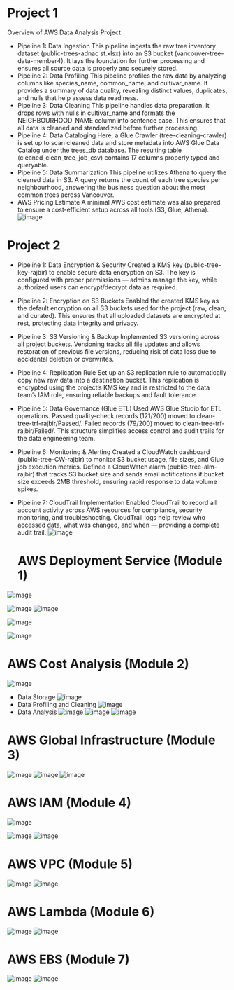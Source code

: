 # Project 1
Overview of AWS Data Analysis Project
- Pipeline 1: Data Ingestion
  This pipeline ingests the raw tree inventory dataset (public-trees-adnac st.xlsx) into an S3 bucket (vancouver-tree-data-member4). It lays the foundation for further processing and ensures all source data is properly and securely stored.
- Pipeline 2: Data Profiling
  This pipeline profiles the raw data by analyzing columns like species_name, common_name, and cultivar_name. It provides a summary of data quality, revealing distinct values, duplicates, and nulls that help assess data readiness.
- Pipeline 3: Data Cleaning
  This pipeline handles data preparation. It drops rows with nulls in cultivar_name and formats the NEIGHBOURHOOD_NAME column into sentence case. This ensures that all data is cleaned and standardized before further processing.
- Pipeline 4: Data Cataloging
  Here, a Glue Crawler (tree-cleaning-crawler) is set up to scan cleaned data and store metadata into AWS Glue Data Catalog under the trees_db database. The resulting table (cleaned_clean_tree_job_csv) contains 17 columns properly typed and queryable.
- Pipeline 5: Data Summarization
  This pipeline utilizes Athena to query the cleaned data in S3. A query returns the count of each tree species per neighbourhood, answering the business question about the most common trees across Vancouver.
- AWS Pricing Estimate
  A minimal AWS cost estimate was also prepared to ensure a cost-efficient setup across all tools (S3, Glue, Athena).
![image](https://github.com/user-attachments/assets/94c3194d-307b-4d7c-8e4b-6fb1c6080376)

# Project 2
- Pipeline 1: Data Encryption & Security
  Created a KMS key (public-tree-key-rajbir) to enable secure data encryption on S3. The key is configured with proper permissions — admins manage the key, while authorized users can encrypt/decrypt data as required.
- Pipeline 2: Encryption on S3 Buckets
  Enabled the created KMS key as the default encryption on all S3 buckets used for the project (raw, clean, and curated). This ensures that all uploaded datasets are encrypted at rest, protecting data integrity and privacy.
- Pipeline 3: S3 Versioning & Backup
  Implemented S3 versioning across all project buckets. Versioning tracks all file updates and allows restoration of previous file versions, reducing risk of data loss due to accidental deletion or overwrites.
- Pipeline 4: Replication Rule
  Set up an S3 replication rule to automatically copy new raw data into a destination bucket. This replication is encrypted using the project’s KMS key and is restricted to the data team’s IAM role, ensuring reliable backups and fault tolerance.
- Pipeline 5: Data Governance (Glue ETL)
  Used AWS Glue Studio for ETL operations.
  Passed quality-check records (121/200) moved to clean-tree-trf-rajbir/Passed/.
  Failed records (79/200) moved to clean-tree-trf-rajbir/Failed/.
  This structure simplifies access control and audit trails for the data engineering team.
- Pipeline 6: Monitoring & Alerting
  Created a CloudWatch dashboard (public-tree-CW-rajbir) to monitor S3 bucket usage, file sizes, and Glue job execution metrics.
  Defined a CloudWatch alarm (public-tree-alm-rajbir) that tracks S3 bucket size and sends email notifications if bucket size exceeds 2MB threshold, ensuring rapid response to data volume spikes.
- Pipeline 7: CloudTrail Implementation
  Enabled CloudTrail to record all account activity across AWS resources for compliance, security monitoring, and troubleshooting. CloudTrail logs help review who accessed data, what was changed, and when — providing a complete audit trail.
  ![image](https://github.com/user-attachments/assets/cdba2585-047d-436c-90ea-98fd45c6deb2)

  # AWS Deployment Service (Module 1)
![image](https://github.com/user-attachments/assets/3272f92c-afdc-40c5-b710-fd2661dbc82c)

![image](https://github.com/user-attachments/assets/0dfa64d2-e49c-410f-b262-450874834119)
![image](https://github.com/user-attachments/assets/c772e954-c225-4c0f-a598-b20951df0f63)

![image](https://github.com/user-attachments/assets/f4fe162f-ee8f-4ffd-82d9-f69b0e4a84b4)

![image](https://github.com/user-attachments/assets/e26b77fb-fe72-407c-8647-822a3da42c03)

# AWS Cost Analysis (Module 2)
![image](https://github.com/user-attachments/assets/7087b100-5dd6-46de-9b58-58c39b01fdb9)
- Data Storage
![image](https://github.com/user-attachments/assets/28e5f324-ab21-48e3-aa38-2c5ec1768bdb)
- Data Profiling and Cleaning
![image](https://github.com/user-attachments/assets/1d335c88-ddba-46c9-afce-8c5602975f28)
- Data Analysis
![image](https://github.com/user-attachments/assets/066d78d9-24b2-4827-9eaa-dc5d4b645f9c)
![image](https://github.com/user-attachments/assets/38bcfe66-13be-4d50-9d4f-b0963491d8c7)
![image](https://github.com/user-attachments/assets/3ab4919f-caec-4fc5-96dd-bda0b3c3902c)

# AWS Global Infrastructure (Module 3)
![image](https://github.com/user-attachments/assets/42ca5e69-9fc2-491f-91bd-db72e467e78f)
![image](https://github.com/user-attachments/assets/5456e1fe-5d63-4343-b3d7-04f9e54782c3)
![image](https://github.com/user-attachments/assets/22964bb5-4d0c-4623-a866-dca833624bc2)

# AWS IAM (Module 4)

![image](https://github.com/user-attachments/assets/a8a4ae89-1954-4a2a-b886-28f3512abe0d)

![image](https://github.com/user-attachments/assets/8a3d474b-11ac-4fb8-be3e-e1c9edab190e)
![image](https://github.com/user-attachments/assets/70d417e6-63e6-42d5-8336-596469912406)

# AWS VPC (Module 5)
![image](https://github.com/user-attachments/assets/be1b2b0f-e319-435c-8e78-6a8ef9d3ebb1)
![image](https://github.com/user-attachments/assets/516cc8d7-363d-4b16-b8c0-d0ac741378bb)

# AWS Lambda (Module 6)

![image](https://github.com/user-attachments/assets/d4af70f7-a2ed-4f2e-bf5b-f00afcf99a77)
![image](https://github.com/user-attachments/assets/6adc8168-6096-4d0a-b217-1f32a1f3b20a)

# AWS EBS (Module 7)
![image](https://github.com/user-attachments/assets/0d6a61f4-b695-4bd7-ac0f-273d33c6b969)
![image](https://github.com/user-attachments/assets/375bd46c-ac7b-4b78-8698-79ff12b8303a)



